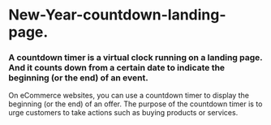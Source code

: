 # New-Year-countdown-landing-page.

### A countdown timer is a virtual clock running on a landing page. And it counts down from a certain date to indicate the beginning (or the end) of an event.

On eCommerce websites, you can use a countdown timer to display the beginning (or the end) of an offer. The purpose of the countdown timer is to urge customers to take actions such as buying products or services.
